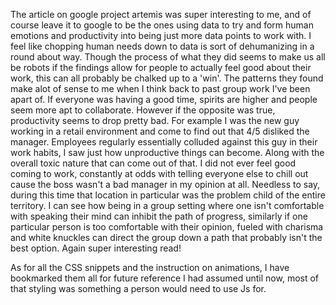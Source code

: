 The article on google project artemis was super interesting to me, and of course leave it to google to be the ones using data to try and form human emotions and productivity into being just more data points to work with.
I feel like chopping human needs down to data is sort of dehumanizing in a round about way. Though the process of what they did seems to make us all be robots if the findings allow for people to actually feel good about their work, this can all probably be chalked up to a 'win'.
The patterns they found make alot of sense to me when I think back to past group work I've been apart of. If everyone was having a good time, spirits are higher and people seem more apt to collaborate. However if the opposite was true, productivity seems to drop pretty bad. 
For example I was the new guy working in a retail environment and come to find out that 4/5 disliked the manager. 
Employees regularly essentially colluded against this guy in their work habits, I saw just how unproductive things can become. Along with the overall toxic nature that can
come out of that. I did not ever feel good coming to work, constantly at odds with telling everyone else to chill out cause the boss wasn't a bad manager in my opinion at all.
Needless to say, during this time that location in particular was the problem child of the entire territory. I can see how being in a group setting where one isn't comfortable
with speaking their mind can inhibit the path of progress, similarly if one particular person is too comfortable with their opinion, fueled with charisma and white knuckles 
can direct the group down a path that probably isn't the best option. Again super interesting read!

As for all the CSS snippets and the instruction on animations, I have bookmarked them all for future reference I had assumed until now, most of that styling was something a person would need to use Js for. 
